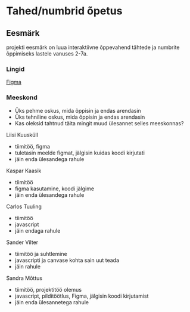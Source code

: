# Tahed/numbrid õpetus

## Eesmärk

projekti eesmärk on luua interaktiivne õppevahend tähtede ja numbrite õppimiseks lastele vanuses 2-7a.
 
### Lingid

<a href="https://www.figma.com/file/L2vy1hFZCgMqk5yYkjPlHi/T%C3%A4hed%2Fnumbrid?node-id=0%3A1">Figma</a>

### Meeskond

- Üks pehme oskus, mida õppisin ja endas arendasin
- Üks tehniline oskus, mida õppisin ja endas arendasin
- Kas oleksid tahtnud täita mingit muud ülesannet selles meeskonnas?


Liisi Kuusküll
* tiimitöö, figma
* tuletasin meelde figmat, jälgisin kuidas koodi kirjutati
* jäin enda ülesandega rahule

Kaspar Kaasik
* tiimitöö
* figma kasutamine, koodi jälgime
* jäin enda ülesandega rahule

Carlos Tuuling
* tiimitöö 
* javascript
* jäin endaga rahule

Sander Vilter
* tiimitöö ja suhtlemine
* javascripti ja canvase kohta sain uut teada 
* jäin rahule

Sandra Mõttus
* tiimitöö, projektitöö olemus
* javascript, pilditöötlus, Figma, jälgisin koodi kirjutamist
* jäin enda ülesannetega rahule
